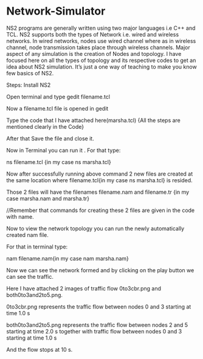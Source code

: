 # Network-Simulator
NS2 programs are generally written using two major languages i.e C++ and TCL. NS2 supports both the types of Network i.e. wired and wireless networks. In wired networks, nodes use wired channel where as in wireless channel, node transmission takes place through wireless channels. Major aspect of any simulation is the creation of Nodes and topology. I have focused here on all the types of topology and its respective codes to get an idea about NS2 simulation. It’s just a one way of teaching to make you know few basics of NS2.

Steps:
Install NS2

Open terminal and type gedit filename.tcl

Now a filename.tcl file is opened in gedit 

Type the code that I have attached here(marsha.tcl) {All the steps are mentioned clearly in the Code}

After that Save the file and close it.

Now in Terminal you can run it . For that type:

  ns filename.tcl {in my case ns marsha.tcl}
  
  
 Now after successfully running above command 2 new files are created at the same location where filename.tcl{in my case ns marsha.tcl} is resided.
 
 Those 2 files will have the filenames filename.nam and filename.tr {in my case marsha.nam and marsha.tr}
 
 //Remember that commands for creating these 2 files are given in the code with name.

Now to view the network topology you can run the newly automatically created nam file.

For that in terminal type:

  nam filename.nam{in my case nam marsha.nam}
  
Now we can see the network formed and by clicking on the play button we can see the traffic.

Here I have attached 2 images of traffic flow 0to3cbr.png and both0to3and2to5.png.

0to3cbr.png represents the traffic flow between nodes 0 and 3 starting at time 1.0 s

both0to3and2to5.png represents the traffic flow between nodes 2 and 5 starting at time 2.0 s together with traffic flow between nodes 0 and 3 starting at time 1.0 s

And the flow stops at 10 s.
